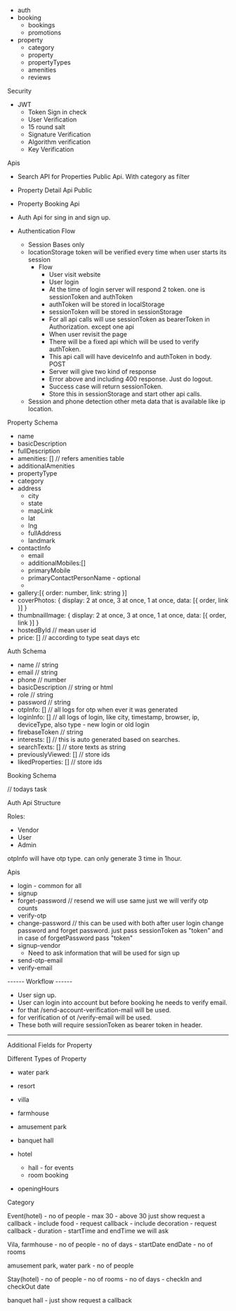 - auth
- booking
    - bookings
    - promotions
- property
    - category
    - property
    - propertyTypes
    - amenities
    - reviews



Security
- JWT
    - Token Sign in check
    - User Verification
    - 15 round salt
    - Signature Verification
    - Algorithm verification
    - Key Verification

Apis
- Search API for Properties Public Api. With category as filter
- Property Detail Api Public
- Property Booking Api

- Auth Api for sing in and sign up.

- Authentication Flow
    - Session Bases only
    - locationStorage token will be verified every time when user starts its session
        - Flow
            - User visit website 
            - User login
            - At the time of login server will respond 2 token. one is sessionToken and authToken
            - authToken will be stored in localStorage
            - sessionToken will be stored in sessionStorage
            - For all api calls will use sessionToken as bearerToken in Authorization. except one api
            - When user revisit the page
            - There will be a fixed api which will be used to verify authToken. 
            - This api call will have deviceInfo and authToken in body. POST
            - Server will give two kind of response
            - Error above and including 400 response. Just do logout.
            - Success case will return sessionToken.
            - Store this in sessionStorage and start other api calls.
    - Session and phone detection other meta data that is available like ip location.


Property Schema
- name
- basicDescription
- fullDescription
- amenities: [] // refers amenities table
- additionalAmenities
- propertyType
- category
- address
    - city
    - state
    - mapLink
    - lat
    - lng
    - fullAddress
    - landmark
- contactInfo
    - email
    - additionalMobiles:[]
    - primaryMobile
    - primaryContactPersonName - optional
    - 
- gallery:[{ order: number, link: string }]
- coverPhotos: { display: 2 at once, 3 at once, 1 at once, data: [{ order, link }] }
- thumbnailImage: { display: 2 at once, 3 at once, 1 at once, data: [{ order, link }] }
- hostedById // mean user id
- price: [] // according to type seat days etc


Auth Schema
- name // string
- email // string
- phone // number
- basicDescription // string or html
- role // string
- password // string
- otpInfo: [] // all logs for otp when ever it was generated
- loginInfo: [] // all logs of login, like city, timestamp, browser, ip, deviceType, also type - new login or old login
- firebaseToken // string
- interests: [] // this is auto generated based on searches.
- searchTexts: [] // store texts as string
- previouslyViewed: [] // store ids
- likedProperties: [] // store ids


Booking Schema





// todays task

Auth Api Structure

Roles:
- Vendor
- User
- Admin

otpInfo will have otp type. can only generate 3 time in 1hour.

Apis
- login - common for all
- signup
- forget-password // resend we will use same just we will verify otp counts
- verify-otp
- change-password // this can be used with both after user login change password and forget password. just pass sessionToken as "token" and in case of forgetPassword pass "token"
- signup-vendor
    - Need to ask information that will be used for sign up
- send-otp-email
- verify-email

------ Workflow ------
- User sign up. 
- User can login into account but before booking he needs to verify email.
- for that /send-account-verification-mail will be used.
- for verification of ot /verify-email will be used.
- These both will require sessionToken as bearer token in header.



------------------------
Additional Fields for Property

Different Types of Property
- water park
- resort
- villa
- farmhouse
- amusement park
- banquet hall
- hotel
    - hall - for events
    - room booking

- openingHours


Category


Event(hotel)
    - no of people - max 30 - above 30 just show request a callback
    - include food - request callback
    - include decoration - request callback
    - duration - startTime and endTime we will ask

Vila, farmhouse
    - no of people
    - no of days - startDate endDate
    - no of rooms

amusement park, water park
    - no of people

Stay(hotel)
    - no of people
    - no of rooms
    - no of days - checkIn and checkOut date

banquet hall
    - just show request a callback